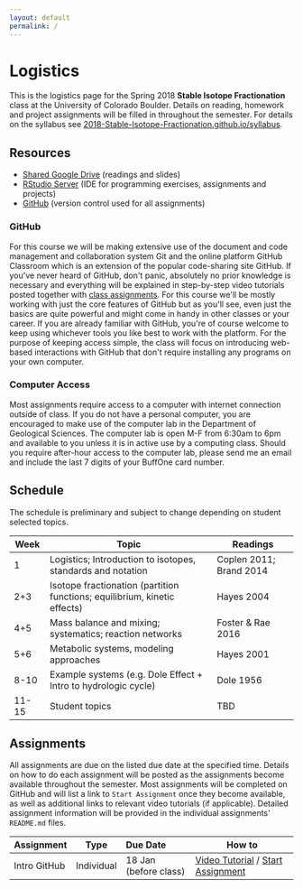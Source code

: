 ```yaml
---
layout: default
permalink: /
---
```


# Logistics

This is the logistics page for the Spring 2018 **Stable Isotope Fractionation** class at the University of Colorado Boulder. Details on reading, homework and project assignments will be filled in throughout the semester. For details on the syllabus see [2018-Stable-Isotope-Fractionation.github.io/syllabus](https://2018-Stable-Isotope-Fractionation.github.io/syllabus).

## Resources

 - [Shared Google Drive](https://goo.gl/yYxMR1) (readings and slides)
 - [RStudio Server](moab.colorado.edu:8787) (IDE for programming exercises, assignments and projects)
 - [GitHub](https://github.com/) (version control used for all assignments)

### GitHub

For this course we will be making extensive use of the document and code management and collaboration system Git and the online platform GitHub Classroom which is an extension of the popular code-sharing site GitHub. If you've never heard of GitHub, don't panic, absolutely no prior knowledge is necessary and everything will be explained in step-by-step video tutorials posted together with [class assignments](https://2018-Stable-Isotope-Fractionation.github.io/schedule/#assignments). For this course we'll be mostly working with just the core features of GitHub but as you'll see, even just the basics are quite powerful and might come in handy in other classes or your career. If you are already familiar with GitHub, you're of course welcome to keep using whichever tools you like best to work with the platform. For the purpose of keeping access simple, the class will focus on introducing web-based interactions with GitHub that don't require installing any programs on your own computer.

### Computer Access

Most assignments require access to a computer with internet connection outside of class. If you do not have a personal computer, you are encouraged to make use of the computer lab in the Department of Geological Sciences. The computer lab is open M-F from 6:30am to 6pm and available to you unless it is in active use by a computing class. Should you require after-hour access to the computer lab, please send me an email and include the last 7 digits of your BuffOne card number.

## Schedule

The schedule is preliminary and subject to change depending on student selected topics.

Week  | Topic                                                                     | Readings
------|---------------------------------------------------------------------------|------------------------
1     | Logistics; Introduction to isotopes, standards and notation               | Coplen 2011; Brand 2014
2+3   | Isotope fractionation (partition functions; equilibrium, kinetic effects) | Hayes 2004
4+5   | Mass balance and mixing; systematics; reaction networks                   | Foster & Rae 2016
5+6   | Metabolic systems, modeling approaches                                    | Hayes 2001
8-10  | Example systems (e.g. Dole Effect + Intro to hydrologic cycle)            | Dole 1956
11-15 | Student topics                                                            | TBD

## Assignments

All assignments are due on the listed due date at the specified time. Details on how to do each assignment will be posted as the assignments become available throughout the semester. Most assignments will be completed on GitHub and will list a link to `Start Assignment` once they become available, as well as additional links to relevant video tutorials (if applicable). Detailed assignment information will be provided in the individual assignments' `README.md` files.

| Assignment   | Type       | Due Date              | How to                                                                                                       |
|--------------|------------|:----------------------|--------------------------------------------------------------------------------------------------------------|
| Intro GitHub | Individual | 18 Jan (before class) | [Video Tutorial](https://youtu.be/bRkpm1LTpkY) / [Start Assignment](https://classroom.github.com/a/kpaay7tA) |
